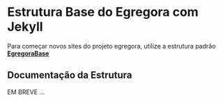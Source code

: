 # Estrutura Base do Egregora com Jekyll

Para começar novos sites do projeto egregora, utilize a estrutura padrão [**EgregoraBase**](https://github.com/somosprte/egregora-base)

## Documentação da Estrutura

EM BREVE ...
